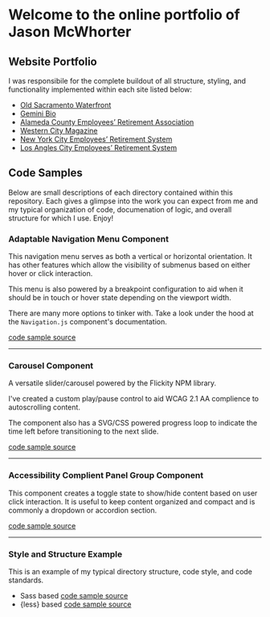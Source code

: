 # Welcome to the online portfolio of Jason McWhorter

## Website Portfolio

I was responsibile for the complete buildout of all structure, styling, and functionality implemented within each site listed below:

- [Old Sacramento Waterfront](https://www.oldsacramento.com/)
- [Gemini Bio](https://www.gembio.com/)
- [Alameda County Employees’ Retirement Association](https://www.acera.org/)
- [Western City Magazine](https://www.westerncity.com/)
- [New York City Employees’ Retirement System](https://www.nycers.org/)
- [Los Angles City Employees’ Retirement System](https://www.lacers.org/)

## Code Samples

Below are small descriptions of each directory contained within this repository. Each gives a glimpse into the work you can expect from me and my typical organization of code, documenation of logic, and overall structure for which I use. Enjoy!

### Adaptable Navigation Menu Component

This navigation menu serves as both a vertical or horizontal orientation. It has other features which allow the visibility of submenus based on either hover or click interaction.

This menu is also powered by a breakpoint configuration to aid when it should be in touch or hover state depending on the viewport width.

There are many more options to tinker with. Take a look under the hood at the `Navigation.js` component's documentation.

[code sample source](https://github.com/McWhorter/code-samples/tree/master/Navigation%20Menu)

---

### Carousel Component

A versatile slider/carousel powered by the Flickity NPM library.

I've created a custom play/pause control to aid WCAG 2.1 AA complience to autoscrolling content.

The component also has a SVG/CSS powered progress loop to indicate the time left before transitioning to the next slide.

[code sample source](https://github.com/McWhorter/code-samples/tree/master/Carousel)

---

### Accessibility Complient Panel Group Component

This component creates a toggle state to show/hide content based on user click interaction. It is useful to keep content organized and compact and is commonly a dropdown or accordion section.

[code sample source](https://github.com/McWhorter/code-samples/tree/master/Panel%20Group)

---

### Style and Structure Example

This is an example of my typical directory structure, code style, and code standards.

* Sass based [code sample source](https://github.com/McWhorter/code-samples/tree/master/Style%20Structure/less)
* {less} based [code sample source](https://github.com/McWhorter/code-samples/tree/master/Style%20Structure/less)
